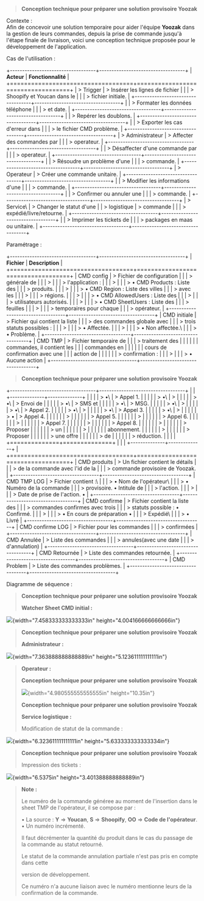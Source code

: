 > **Conception technique pour préparer une solution provisoire Yoozak**

Contexte :\
Afin de concevoir une solution temporaire pour aider l\'équipe
**Yoozak** dans la gestion de leurs commandes, depuis la prise de
commande jusqu\'à l\'étape finale de livraison, voici une conception
technique proposée pour le développement de l\'application.

Cas de l'utilisation :

+-----------------------------------+-----------------------------------+
| **Acteur**                        | **Fonctionnalité**                |
+===================================+===================================+
| > Trigger                         | > Insérer les lignes de fichier   |
|                                   | > Shoopify et Youcan dans le      |
|                                   | > fichier initiale.               |
+-----------------------------------+-----------------------------------+
|                                   | > Formater les données téléphone  |
|                                   | > et date.                        |
+-----------------------------------+-----------------------------------+
|                                   | > Repérer les doublons.           |
+-----------------------------------+-----------------------------------+
|                                   | > Exporter les cas d'erreur dans  |
|                                   | > le fichier CMD problème.        |
+-----------------------------------+-----------------------------------+
| > Administrateur                  | > Affecter des commandes par      |
|                                   | > operateur.                      |
+-----------------------------------+-----------------------------------+
|                                   | > Désaffecter d'une commande par  |
|                                   | > operateur.                      |
+-----------------------------------+-----------------------------------+
|                                   | > Résoudre un problème d'une      |
|                                   | > commande.                       |
+-----------------------------------+-----------------------------------+
| > Operateur                       | > Créer une commande unitaire.    |
+-----------------------------------+-----------------------------------+
|                                   | > Modifier les informations d'une |
|                                   | > commande.                       |
+-----------------------------------+-----------------------------------+
|                                   | > Confirmer ou annuler une        |
|                                   | > commande.                       |
+-----------------------------------+-----------------------------------+
| > Service\                        | > Changer le statut d'une         |
| > logistique                      | > commande                        |
|                                   | > expédié/livre/retourne.         |
+-----------------------------------+-----------------------------------+
|                                   | > Imprimer les tickets de         |
|                                   | > packages en maas ou unitaire.   |
+-----------------------------------+-----------------------------------+

Paramétrage :

+-----------------------------------+-----------------------------------+
| **Fichier**                       | **Description**                   |
+===================================+===================================+
| CMD config                        | > Fichier de configuration        |
|                                   | > générale de                     |
|                                   | >                                 |
|                                   | > l\'application :                |
|                                   | >                                 |
|                                   | > • CMD Products : Liste des      |
|                                   | > produits.                       |
|                                   | >                                 |
|                                   | > • CMD Region : Liste des villes |
|                                   | > avec les                        |
|                                   | >                                 |
|                                   | > régions.                        |
|                                   | >                                 |
|                                   | > • CMD AllowedUsers : Liste des  |
|                                   | >                                 |
|                                   | > utilisateurs autorisés.         |
|                                   | >                                 |
|                                   | > • CMD SheetUsers : Liste des    |
|                                   | > feuilles                        |
|                                   | >                                 |
|                                   | > temporaires pour chaque         |
|                                   | > opérateur.                      |
+-----------------------------------+-----------------------------------+
| CMD initiale                      | > Fichier qui contient la liste   |
|                                   | > des commandes globale avec      |
|                                   | > trois statuts possibles :       |
|                                   | >                                 |
|                                   | > • Affectée.                     |
|                                   | >                                 |
|                                   | > • Non affectée.\                |
|                                   | > • Problème.                     |
+-----------------------------------+-----------------------------------+
| CMD TMP                           | > Fichier temporaire de           |
|                                   | > traitement des                  |
|                                   |                                   |
|                                   | commandes, il contient les        |
|                                   | commandes en                      |
|                                   |                                   |
|                                   | cours de confirmation avec une    |
|                                   | action de                         |
|                                   |                                   |
|                                   | > confirmation :                  |
|                                   | >                                 |
|                                   | > • Aucune action                 |
+-----------------------------------+-----------------------------------+

> **Conception technique pour préparer une solution provisoire Yoozak**

+-----------------------------------+-----------------------------------+
|                                   | +--------------+--------------+   |
|                                   | | > •\         | > Appel 1.   |   |
|                                   | | > •\         | >            |   |
|                                   | | > •\         | > Envoi de   |   |
|                                   | | > •\         | > SMS et     |   |
|                                   | | > •\         | > MSG.       |   |
|                                   | | > •\         | >            |   |
|                                   | | > •\         | > Appel 2.   |   |
|                                   | | > •\         | >            |   |
|                                   | | > •\         | > Appel 3.   |   |
|                                   | | > •\         | >            |   |
|                                   | | > •          | > Appel 4.   |   |
|                                   | |              | >            |   |
|                                   | |              | > Appel 5.   |   |
|                                   | |              | >            |   |
|                                   | |              | > Appel 6.   |   |
|                                   | |              | >            |   |
|                                   | |              | > Appel 7.   |   |
|                                   | |              | >            |   |
|                                   | |              | > Appel 8.   |   |
|                                   | |              | >            |   |
|                                   | |              | > Proposer   |   |
|                                   | |              | > un         |   |
|                                   | |              | >            |   |
|                                   | |              |  abonnement. |   |
|                                   | |              | >            |   |
|                                   | |              | > Proposer   |   |
|                                   | |              | > une offre  |   |
|                                   | |              | > de         |   |
|                                   | |              | > réduction. |   |
|                                   | +==============+==============+   |
|                                   | +--------------+--------------+   |
+===================================+===================================+
| CMD produits                      | > Un fichier contient le détails  |
|                                   | > de la commande avec l'id de la  |
|                                   | > commande provisoire de Yoozak.  |
+-----------------------------------+-----------------------------------+
| CMD TMP LOG                       | > Fichier contient :\             |
|                                   | > • Nom de l'opérateur\           |
|                                   | > • Numéro de la commande         |
|                                   | > provisoire. • Intitule de       |
|                                   | > l'action.                       |
|                                   | >                                 |
|                                   | > Date de prise de l'action. •    |
+-----------------------------------+-----------------------------------+
| CMD confirme                      | > Fichier contient la liste des   |
|                                   | > commandes confirmes avec trois  |
|                                   | > statuts possible : • Confirmé.  |
|                                   | >                                 |
|                                   | > • En cours de préparation •     |
|                                   | > Expédié\                        |
|                                   | > • Livré                         |
+-----------------------------------+-----------------------------------+
| CMD confirme LOG                  | > Fichier pour les commandes      |
|                                   | > confirmées                      |
+-----------------------------------+-----------------------------------+
| CMD Annulée                       | > Liste des commandes             |
|                                   | > annules(avec une date           |
|                                   | > d'annulation)                   |
+-----------------------------------+-----------------------------------+
| CMD Retournée                     | > Liste des commandes retournée.  |
+-----------------------------------+-----------------------------------+
| CMD Problem                       | > Liste des commandes problèmes.  |
+-----------------------------------+-----------------------------------+

Diagramme de séquence :

> **Conception technique pour préparer une solution provisoire Yoozak**
>
> **Watcher Sheet CMD initial :**

![](vertopal_8f21727773c74ce38b219f151ef70efb/media/image1.png){width="7.458333333333333in"
height="4.004166666666666in"}

> **Conception technique pour préparer une solution provisoire Yoozak**
>
> **Administrateur :**

![](vertopal_8f21727773c74ce38b219f151ef70efb/media/image2.png){width="7.363888888888889in"
height="5.123611111111111in"}

> **Operateur :**
>
> **Conception technique pour préparer une solution provisoire Yoozak**
>
> ![](vertopal_8f21727773c74ce38b219f151ef70efb/media/image3.png){width="4.980555555555555in"
> height="10.35in"}
>
> **Conception technique pour préparer une solution provisoire Yoozak**
>
> **Service logistique :**
>
> Modification de statut de la commande :

![](vertopal_8f21727773c74ce38b219f151ef70efb/media/image4.png){width="6.323611111111111in"
height="5.633333333333334in"}

> **Conception technique pour préparer une solution provisoire Yoozak**
>
> Impression des tickets :

![](vertopal_8f21727773c74ce38b219f151ef70efb/media/image5.png){width="6.5375in"
height="3.401388888888889in"}

> **Note :**
>
> Le numéro de la commande généree au moment de l'insertion dans le
> sheet TMP de l'opérateur, il se compose par :
>
> • La source : **Y** =\> **Youcan**, **S** =\> **Shoopify**, **OO** =\>
> **Code de l'opérateur**. • Un numéro incrémenté.
>
> Il faut décrémenter la quantité du produit dans le cas du passage de
> la commande au statut retourné.
>
> Le statut de la commande annulation partiale n'est pas pris en compte
> dans cette
>
> version de développement.
>
> Ce numéro n'a aucune liaison avec le numéro mentionne leurs de la
> confirmation de la commande.
